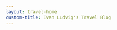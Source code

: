 ```yaml
---
layout: travel-home
custom-title: Ivan Ludvig's Travel Blog
---
```


<div id="map" style="height: 480px; width: 100%; margin-bottom: 36px; margin-top: -15px; border-radius: 6px;">
</div>

<script>
    var map = L.map('map', {attributionControl: false}).setView([52, 22], 3);

    L.tileLayer('https://tile.openstreetmap.org/{z}/{x}/{y}.png').addTo(map);

    const countries = [
        generatePlaceConfig('Lanzarote', 8),
        generatePlaceConfig('Fuerteventura', 8),
        generatePlaceConfig('Kaliningrad', 5),
        generatePlaceConfig('Murmansk'),
        generatePlaceConfig('Malta', 9),
        generatePlaceConfig('Gozo', 9),
        generatePlaceConfig('Dubai'),
        generatePlaceConfig('Tallinn'),
        generatePlaceConfig('Naples'),
        generatePlaceConfig('Scalea', 4),
        generatePlaceConfig('Northern-Italy', 6),
        generatePlaceConfig('Kazan'),
        generatePlaceConfig('Iran', 3),
        generatePlaceConfig('Fethiye', 8),
        generatePlaceConfig('Antalya'),
        generatePlaceConfig('Istanbul'),
    ];

    const onClick = point => () => window.open(point.link);

    const renderCountry = (country) => {
        generateMarker(country, countryIcon, onClick).addTo(map);

        const citiesLayer = new L.LayerGroup();
        country.cities?.filter(city => city.name !== country.name).forEach(city => 
            generateMarker(city, cityIcon, onClick).addTo(citiesLayer)
        );

        map.on('zoomend', () => {
            if (map.getZoom() > country.minZoom){
                map.addLayer(citiesLayer);
            } else {
                map.removeLayer(citiesLayer);
            }
        });
    }

    countries.forEach(renderCountry);

</script>


